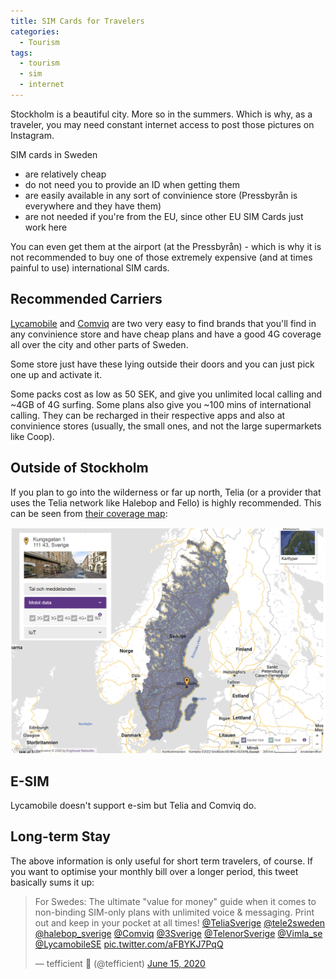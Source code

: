 ```yaml
---
title: SIM Cards for Travelers
categories:
  - Tourism
tags:
  - tourism
  - sim
  - internet
---
```


Stockholm is a beautiful city. More so in the summers. Which is why, as a traveler, you may need constant internet access to post those pictures on Instagram. 

SIM cards in Sweden

* are relatively cheap
* do not need you to provide an ID when getting them
* are easily available in any sort of convinience store (Pressbyrån is everywhere and they have them)
* are not needed if you're from the EU, since other EU SIM Cards just work here

You can even get them at the airport (at the Pressbyrån) - which is why it is not recommended to buy one of those extremely expensive (and at times painful to use) international SIM cards. 

## Recommended Carriers
[Lycamobile](https://www.lycamobile.se/sv/bundles/) and [Comviq](https://www.comviq.se/kontantkort) are two very easy to find brands that you'll find in any convinience store and have cheap plans and have a good 4G coverage all over the city and other parts of Sweden. 

Some store just have these lying outside their doors and you can just pick one up and activate it. 

Some packs cost as low as 50 SEK, and give you unlimited local calling and ~4GB of 4G surfing. Some plans also give you ~100 mins of international calling. They can be recharged in their respective apps and also at convinience stores (usually, the small ones, and not the large supermarkets like Coop).

## Outside of Stockholm
If you plan to go into the wilderness or far up north, Telia (or a provider that uses the Telia network like Halebop and Fello) is highly recommended. This can be seen from [their coverage map](https://www.telia.se/privat/support/tackningskartor):

![telia coverage](/assets/images/telia-coverage.png)

## E-SIM
Lycamobile doesn't support e-sim but Telia and Comviq do.

## Long-term Stay
The above information is only useful for short term travelers, of course. If you want to optimise your monthly bill over a longer period, this tweet basically sums it up:

<blockquote class="twitter-tweet"><p lang="en" dir="ltr">For Swedes: The ultimate &quot;value for money&quot; guide when it comes to non-binding SIM-only plans with unlimited voice &amp; messaging. Print out and keep in your pocket at all times! <a href="https://twitter.com/TeliaSverige?ref_src=twsrc%5Etfw">@TeliaSverige</a> <a href="https://twitter.com/tele2sweden?ref_src=twsrc%5Etfw">@tele2sweden</a> <a href="https://twitter.com/halebop_sverige?ref_src=twsrc%5Etfw">@halebop_sverige</a> <a href="https://twitter.com/Comviq?ref_src=twsrc%5Etfw">@Comviq</a> <a href="https://twitter.com/3Sverige?ref_src=twsrc%5Etfw">@3Sverige</a> <a href="https://twitter.com/TelenorSverige?ref_src=twsrc%5Etfw">@TelenorSverige</a> <a href="https://twitter.com/Vimla_se?ref_src=twsrc%5Etfw">@Vimla_se</a> <a href="https://twitter.com/LycamobileSE?ref_src=twsrc%5Etfw">@LycamobileSE</a> <a href="https://t.co/aFBYKJ7PqQ">pic.twitter.com/aFBYKJ7PqQ</a></p>&mdash; tefficient 🚥 (@tefficient) <a href="https://twitter.com/tefficient/status/1272537992264122369?ref_src=twsrc%5Etfw">June 15, 2020</a></blockquote> <script async src="https://platform.twitter.com/widgets.js" charset="utf-8"></script>